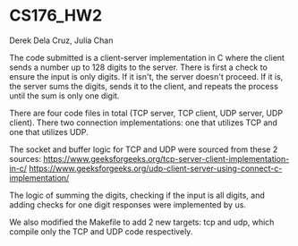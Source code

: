 # CS176_HW2

Derek Dela Cruz, Julia Chan

The code submitted is a client-server implementation in C where the client sends a number up to 128 digits to the server. There is first a check to ensure the input is only digits. If it isn't, the server doesn't proceed. If it is, the server sums the digits, sends it to the client, and repeats the process until the sum is only one digit.

There are four code files in total (TCP server, TCP client, UDP server, UDP client). There two connection implementations: one that utilizes TCP and one that utilizes UDP.

The socket and buffer logic for TCP and UDP were sourced from these 2 sources:
https://www.geeksforgeeks.org/tcp-server-client-implementation-in-c/
https://www.geeksforgeeks.org/udp-client-server-using-connect-c-implementation/

The logic of summing the digits, checking if the input is all digits, and adding checks for one digit responses were implemented by us.

We also modified the Makefile to add 2 new targets: tcp and udp, which compile only the TCP and UDP code respectively.

